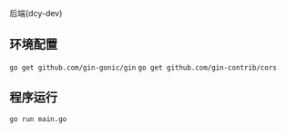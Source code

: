 后端(dcy-dev)

## 环境配置
`go get github.com/gin-gonic/gin`
`go get github.com/gin-contrib/cors`

## 程序运行
`go run main.go`